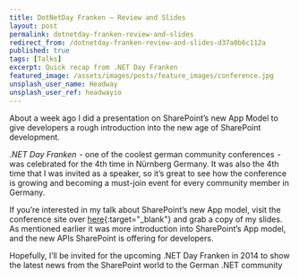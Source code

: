```yaml
---
title: DotNetDay Franken — Review and Slides
layout: post
permalink: dotnetday-franken-review-and-slides
redirect_from: /dotnetday-franken-review-and-slides-d37a0b6c112a
published: true
tags: [Talks]
excerpt: Quick recap from .NET Day Franken
featured_image: /assets/images/posts/feature_images/conference.jpg
unsplash_user_name: Headway
unsplash_user_ref: headwayio
---
```


About a week ago I did a presentation on SharePoint’s new App Model to give developers a rough introduction into the new age of SharePoint development.

*.NET Day Franken*  - one of the coolest german community conferences  - was celebrated for the 4th time in Nürnberg Germany. It was also the 4th time that I was invited as a speaker, so it’s great to see how the conference is growing and becoming a must-join event for every community member in Germany.

If you’re interested in my talk about SharePoint’s new App model, visit the conference site over [here](http://www.dotnet-day-franken.de/){:target="_blank"} and grab a copy of my slides. As mentioned earlier it was more introduction into SharePoint’s App model, and the new APIs SharePoint is offering for developers.

Hopefully, I’ll be invited for the upcoming .NET Day Franken in 2014 to show the latest news from the SharePoint world to the German .NET community


